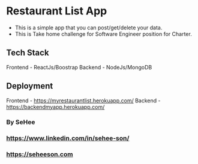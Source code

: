 # Restaurant List App

- This is a simple app that you can post/get/delete your data. 
- This is Take home challenge for Software Engineer position for Charter.


## Tech Stack

Frontend - ReactJs/Boostrap
Backend - NodeJs/MongoDB

## Deployment 

Frontend - https://myrestaurantlist.herokuapp.com/
Backend - https://backendmyapp.herokuapp.com/

### By SeHee 
### https://www.linkedin.com/in/sehee-son/
### https://seheeson.com


